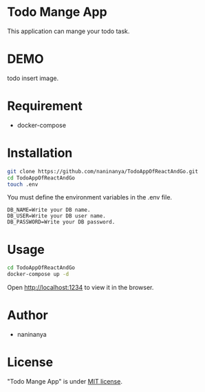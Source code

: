 
# Todo Mange App

This application can mange your todo task.

# DEMO

todo insert image.

# Requirement

* docker-compose

# Installation
```bash
git clone https://github.com/naninanya/TodoAppOfReactAndGo.git
cd TodoAppOfReactAndGo
touch .env
``` 

You must define the environment variables in the .env file.
```text
DB_NAME=Write your DB name.
DB_USER=Write your DB user name.
DB_PASSWORD=Write your DB password.
```
# Usage

```bash
cd TodoAppOfReactAndGo
docker-compose up -d
```
Open [http://localhost:1234](http://localhost:1234) to view it in the browser.



# Author

* naninanya

# License

"Todo Mange App" is under [MIT license](https://en.wikipedia.org/wiki/MIT_License).